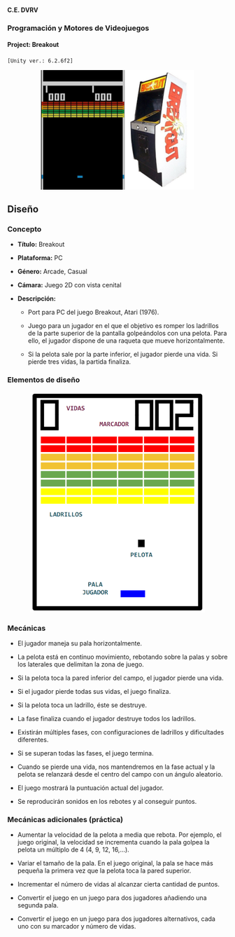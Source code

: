 #### C.E. DVRV

### Programación y Motores de Videojuegos

#### Project: Breakout

`[Unity ver.: 6.2.6f2]`

<center>

![Gameplay & Cabinet](Docs/cabinet.png)

</center>

## Diseño


### Concepto

- **Título:** Breakout

- **Plataforma:** PC

- **Género:** Arcade, Casual

- **Cámara:** Juego 2D con vista cenital

- **Descripción:**

  - Port para PC del juego Breakout, Atari (1976).

  - Juego para un jugador en el que el objetivo es romper los ladrillos de la parte superior de la pantalla golpeándolos con una pelota. Para ello, el jugador dispone de una raqueta que mueve horizontalmente.

  - Si la pelota sale por la parte inferior, el jugador pierde una vida. Si pierde tres vidas, la partida finaliza.

### Elementos de diseño

<center>

![Elementos de diseño](Docs/design.png)

</center>

### Mecánicas

- El jugador maneja su pala horizontalmente.

- La pelota está en continuo movimiento, rebotando sobre la palas y sobre los laterales que delimitan la zona de juego.

- Si la pelota toca la pared inferior del campo, el jugador pierde una vida.

- Si el jugador pierde todas sus vidas, el juego finaliza.

- Si la pelota toca un ladrillo, éste se destruye.

- La fase finaliza cuando el jugador destruye todos los ladrillos.

- Existirán múltiples fases, con configuraciones de ladrillos y dificultades diferentes.

- Si se superan todas las fases, el juego termina.

- Cuando se pierde una vida, nos mantendremos en la fase actual y la pelota se relanzará desde el centro del campo con un ángulo aleatorio.

- El juego mostrará la puntuación actual del jugador.

- Se reproducirán sonidos en los rebotes y al conseguir puntos.

### Mecánicas adicionales (práctica)

- Aumentar la velocidad de la pelota a media que rebota. Por ejemplo, el juego original, la velocidad se incrementa cuando la pala golpea la pelota un múltiplo de 4 (4, 9, 12, 16,...).

- Variar el tamaño de la pala. En el juego original, la pala se hace más pequeña la primera vez que la pelota toca la pared superior.

- Incrementar el número de vidas al alcanzar cierta cantidad de puntos.

- Convertir el juego en un juego para dos jugadores añadiendo una segunda pala.

- Convertir el juego en un juego para dos jugadores alternativos, cada uno con su marcador y número de vidas.
